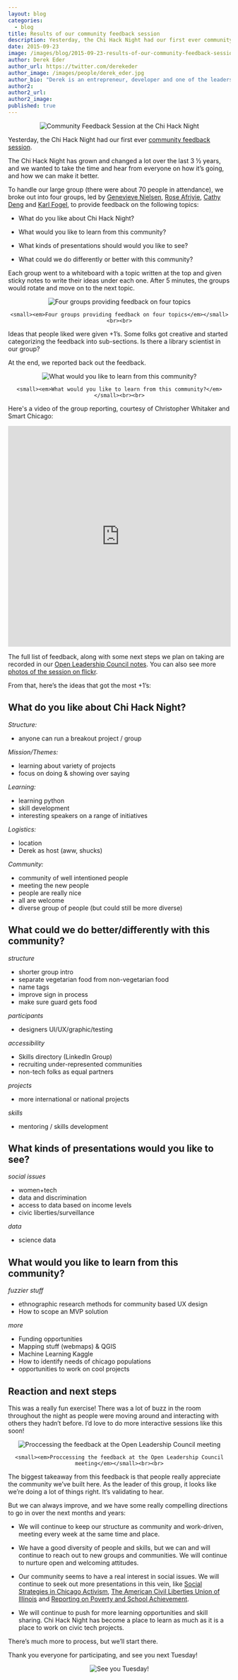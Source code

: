 ```yaml
---
layout: blog
categories: 
  - blog
title: Results of our community feedback session
description: Yesterday, the Chi Hack Night had our first ever community feedback session. The Chi Hack Night has grown and changed a lot over the last 3 ½ years, and we wanted to take the time and hear from everyone on how it’s going, and how we can make it better. To handle our large group (there were about 70 people in attendance), we broke out into four groups, led by Genevieve Nielsen, Rose Afriyie, Cathy Deng and Karl Fogel, to provide feedback on four topics.
date: 2015-09-23
image: /images/blog/2015-09-23-results-of-our-community-feedback-session/image1.jpg
author: Derek Eder
author_url: https://twitter.com/derekeder
author_image: /images/people/derek_eder.jpg
author_bio: "Derek is an entrepreneur, developer and one of the leaders of the civic technology community in Chicago. He is a co-founder and partner at DataMade — a company that tells stories and builds tools with data — and is the lead organizer for Chi Hack Night."
author2:
author2_url:
author2_image:
published: true
---
```


<div style='text-align: center;'>
    <p><img src="/images/blog/2015-09-23-results-of-our-community-feedback-session/image1.jpg" alt="Community Feedback Session at the Chi Hack Night" class='img-thumbnail' /></p>
</div>

Yesterday, the Chi Hack Night had our first ever [community feedback session](http://chihacknight.org/events/2015/09/22/community-feedback-session.html). 

The Chi Hack Night has grown and changed a lot over the last 3 ½ years, and we wanted to take the time and hear from everyone on how it’s going, and how we can make it better.

To handle our large group (there were about 70 people in attendance), we broke out into four groups, led by [Genevieve Nielsen](https://twitter.com/gennielsen), [Rose Afriyie](https://twitter.com/rosesafriyie), [Cathy Deng](https://twitter.com/cthydng) and [Karl Fogel](http://red-bean.com/kfogel/), to provide feedback on the following topics:

* What do you like about Chi Hack Night?

* What would you like to learn from this community?

* What kinds of presentations should would you like to see?

* What could we do differently or better with this community?

Each group went to a whiteboard with a topic written at the top and given sticky notes to write their ideas under each one. After 5 minutes, the groups would rotate and move on to the next topic. 

<div style='text-align: center;'>
    <p><img src="/images/blog/2015-09-23-results-of-our-community-feedback-session/image2.jpg" alt="Four groups providing feedback on four topics" class='img-thumbnail' /></p>

    <small><em>Four groups providing feedback on four topics</em></small><br><br>
</div>

Ideas that people liked were given +1’s. Some folks got creative and started categorizing the feedback into sub-sections. Is there a library scientist in our group?

At the end, we reported back out the feedback.

<div style='text-align: center;'>
    <p><img src="/images/blog/2015-09-23-results-of-our-community-feedback-session/image3.jpg" alt="What would you like to learn from this community?" class='img-thumbnail' /></p>

    <small><em>What would you like to learn from this community?</em></small><br><br>
</div>

Here's a video of the group reporting, courtesy of Christopher Whitaker and Smart Chicago:

<iframe width="100%" height="500" src="https://www.youtube.com/embed/50mSdhhDhBQ" frameborder="0" allowfullscreen></iframe>

The full list of feedback, along with some next steps we plan on taking are recorded in our [Open Leadership Council notes](https://docs.google.com/document/d/1mlVH4e17v3tBMW5WCrMejKjGr5TPyVrVvpiungpuuQ8/edit#). You can also see more [photos of the session on flickr](https://www.flickr.com/search/?tags=chihacknight174&view_all=1).

From that, here’s the ideas that got the most +1’s:

## **What do you like about Chi Hack Night?**

*Structure:*

* anyone can run a breakout project / group

*Mission/Themes:*

* learning about variety of projects
* focus on doing & showing over saying

*Learning:*

* learning python
* skill development
* interesting speakers on a range of initiatives

*Logistics:*

* location
* Derek as host (aww, shucks)

*Community:*

* community of well intentioned people
* meeting the new people
* people are really nice
* all are welcome
* diverse group of people (but could still be more diverse)

## **What could we do better/differently with this community?**

*structure*

* shorter group intro
* separate vegetarian food from non-vegetarian food
* name tags
* improve sign in process
* make sure guard gets food

*participants*

* designers UI/UX/graphic/testing

*accessibility*

* Skills directory (LinkedIn Group)
* recruiting under-represented communities
* non-tech folks as equal partners

*projects*

* more international or national projects

*skills*

* mentoring / skills development

## **What kinds of presentations would you like to see?**

*social issues*

* women+tech
* data and discrimination
* access to data based on income levels
* civic liberties/surveillance

*data*

* science data

## **What would you like to learn from this community?**

*fuzzier stuff*

* ethnographic research methods for community based UX design
* How to scope an MVP solution

*more*

* Funding opportunities
* Mapping stuff (webmaps) & QGIS
* Machine Learning Kaggle
* How to identify needs of chicago populations
* opportunities to work on cool projects

## Reaction and next steps

This was a really fun exercise! There was a lot of buzz in the room throughout the night as people were moving around and interacting with others they hadn’t before. I’d love to do more interactive sessions like this soon!

<div style='text-align: center;'>
    <p><img src="/images/blog/2015-09-23-results-of-our-community-feedback-session/image4.jpg" alt="Proccessing the feedback at the Open Leadership Council meeting" class='img-thumbnail' /></p>

    <small><em>Proccessing the feedback at the Open Leadership Council meeting</em></small><br><br>
</div>

The biggest takeaway from this feedback is that people really appreciate the community we’ve built here. As the leader of this group, it looks like we’re doing a lot of things right. It’s validating to hear.

But we can always improve, and we have some really compelling directions to go in over the next months and years:

* We will continue to keep our structure as community and work-driven, meeting every week at the same time and place. 

* We have a good diversity of people and skills, but we can and will continue to reach out to new groups and communities. We will continue to nurture open and welcoming attitudes.

* Our community seems to have a real interest in social issues. We will continue to seek out more presentations in this vein, like [Social Strategies in Chicago Activism](http://chihacknight.org/events/2015/07/07/social-strategies-in-chicago-activism.html), [The American Civil Liberties Union of Illinois](http://chihacknight.org/events/2015/04/21/american-civil-liberties-union-of-illinois.html) and [Reporting on Poverty and School Achievement](http://chihacknight.org/events/2015/07/28/reporting-on-poverty-and-school-achievement.html).

* We will continue to push for more learning opportunities and skill sharing. Chi Hack Night has become a place to learn as much as it is a place to work on civic tech projects.

There’s much more to process, but we’ll start there. 

Thank you everyone for participating, and see you next Tuesday!

<div style='text-align: center;'>
    <p><img src="/images/blog/2015-09-23-results-of-our-community-feedback-session/see-you-tues.png" alt="See you Tuesday!" class='img-thumbnail' /></p>
</div>
